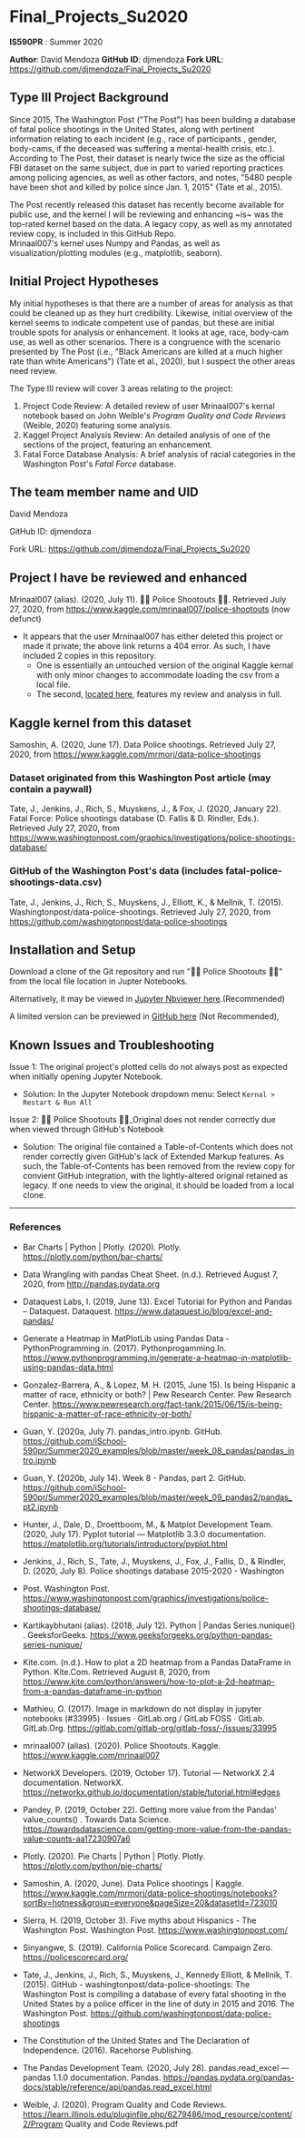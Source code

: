 # Final_Projects_Su2020
**IS590PR** : Summer 2020 

**Author**: David Mendoza
**GitHub ID**: djmendoza
**Fork URL**: https://github.com/djmendoza/Final_Projects_Su2020

## Type III Project Background

Since 2015, The Washington Post ("The Post") has been building a database of fatal police shootings in the United States,
along with pertinent information relating to each incident (e.g., race of participants , gender, body-cams,
if the deceased was suffering a mental-health crisis, etc.).
According to The Post, their dataset is nearly twice the size as the official FBI dataset on the same subject, due in part to varied reporting
practices among policing agencies, as well as other factors, and notes, "5480 people have been shot and killed by police since Jan. 1, 2015" (Tate et al., 2015).

The Post recently released this dataset has recently become available for public use, and the kernel I will be reviewing and enhancing ~is~ was the top-rated kernel based
on the data. A legacy copy, as well as my annotated review copy, is included in this GitHub Repo.  
Mrinaal007's kernel uses Numpy and Pandas, as well as visualization/plotting modules (e.g., matplotlib, seaborn).

## Initial Project Hypotheses

My initial hypotheses is that there are a number of areas for analysis as that could be cleaned up as they hurt credibility.
Likewise, initial overview of the kernel seems to indicate competent use of pandas, but these are initial trouble spots for analysis or enhancement.
It looks at age, race, body-cam use, as well as other scenarios. There is a congruence with the scenario presented by The Post
(i.e., "Black Americans are killed at a much higher rate than white Americans") (Tate et al., 2020), but I suspect the other areas need review.

The Type III review will cover 3 areas relating to the project:

1. Project Code Review: A detailed review of user Mrinaal007's kernal notebook based on John Weible's *Program Quality and Code Reviews* (Weible, 2020) featuring some analysis.
2. Kaggel Project Analysis Review: An detailed analysis of one of the sections of the project, featuring an enhancement.
3. Fatal Force Database Analysis: A brief analysis of racial categories in the Washington Post's *Fatal Force* database. 

## The team member name and UID

David Mendoza

GitHub ID: djmendoza

Fork URL: https://github.com/djmendoza/Final_Projects_Su2020

## Project I have be reviewed and enhanced

Mrinaal007 (alias). (2020, July 11). 👮🔫 Police Shootouts 👮🔫. Retrieved July 27, 2020, from https://www.kaggle.com/mrinaal007/police-shootouts (now defunct)

- It appears that the user Mrninaal007 has either deleted this project or made it private; the above link returns a 404 error. As such, I have included 2 copies in this repository.
  - One is essentially an untouched version of the original Kaggle kernal with only minor changes to accommodate loading the csv from a local file.
  - The second, [located here](https://github.com/djmendoza/Final_Projects_Su2020/blob/master/Final_project/%F0%9F%91%AE%F0%9F%94%AB%20Police%20Shootouts%20%20%F0%9F%91%AE%F0%9F%94%AB.ipynb), features my review and analysis in full. 

## Kaggle kernel from this dataset

Samoshin, A. (2020, June 17). Data Police shootings. Retrieved July 27, 2020, from https://www.kaggle.com/mrmorj/data-police-shootings

### Dataset originated from this Washington Post article (may contain a paywall)

Tate, J., Jenkins, J., Rich, S., Muyskens, J., & Fox, J. (2020, January 22). Fatal Force: Police shootings database (D. Fallis & D. Rindler, Eds.). Retrieved July 27, 2020, from https://www.washingtonpost.com/graphics/investigations/police-shootings-database/

### GitHub of the Washington Post's data (includes fatal-police-shootings-data.csv)

Tate, J., Jenkins, J., Rich, S., Muyskens, J., Elliott, K., & Mellnik, T. (2015). Washingtonpost/data-police-shootings. Retrieved July 27, 2020, from https://github.com/washingtonpost/data-police-shootings

## Installation and Setup

Download a clone of the Git repository and run "👮🔫 Police Shootouts 👮🔫" from the local file location in Jupter Notebooks.

Alternatively, it may be viewed in [Jupyter Nbviewer here](https://nbviewer.jupyter.org/github/djmendoza/Final_Projects_Su2020/blob/e9d02f4ee75361c3e2e0f9a44c5efb53213ec246/Final_project/%F0%9F%91%AE%F0%9F%94%AB%20Police%20Shootouts%20%20%F0%9F%91%AE%F0%9F%94%AB.ipynb).(Recommended)

A limited version can be previewed in [GitHub here](https://github.com/djmendoza/Final_Projects_Su2020/blob/master/Final_project/%F0%9F%91%AE%F0%9F%94%AB%20Police%20Shootouts%20%20%F0%9F%91%AE%F0%9F%94%AB.ipynb) (Not Recommended), 

## Known Issues and Troubleshooting

Issue 1: The original project's plotted cells do not always post as expected when initially opening Jupyter Notebook.
- Solution: In the Jupyter Notebook dropdown menu: Select `Kernal > Restart & Run All`

Issue 2: 👮🔫 Police Shootouts 👮🔫_Original does not render correctly due when viewed through GitHub's Notebook 
- Solution: The original file contained a Table-of-Contents which does not render correctly given GitHub's lack of Extended Markup features. As such, the Table-of-Contents has been removed from the review copy for convient GitHub integration, with the lightly-altered original retained as legacy. If one needs to view the original, it should be loaded from a local clone. 

---

### References

- Bar Charts | Python | Plotly. (2020). Plotly. https://plotly.com/python/bar-charts/

- Data Wrangling with pandas Cheat Sheet. (n.d.). Retrieved August 7, 2020, from http://pandas.pydata.org

- Dataquest Labs, I. (2019, June 13). Excel Tutorial for Python and Pandas – Dataquest. Dataquest. https://www.dataquest.io/blog/excel-and-pandas/

- Generate a Heatmap in MatPlotLib using Pandas Data - PythonProgramming.in. (2017). Pythonprogamming.In. https://www.pythonprogramming.in/generate-a-heatmap-in-matplotlib-using-pandas-data.html

- Gonzalez-Barrera, A., & Lopez, M. H. (2015, June 15). Is being Hispanic a matter of race, ethnicity or both? | Pew Research Center. Pew Research Center. https://www.pewresearch.org/fact-tank/2015/06/15/is-being-hispanic-a-matter-of-race-ethnicity-or-both/

- Guan, Y. (2020a, July 7). pandas_intro.ipynb. GitHub. https://github.com/iSchool-590pr/Summer2020_examples/blob/master/week_08_pandas/pandas_intro.ipynb

- Guan, Y. (2020b, July 14). Week 8 - Pandas, part 2. GitHub. 
https://github.com/iSchool-590pr/Summer2020_examples/blob/master/week_09_pandas2/pandas_pt2.ipynb

- Hunter, J., Dale, D., Droettboom, M., & Matplot Development Team. (2020, July 17). Pyplot tutorial — Matplotlib 3.3.0 documentation. https://matplotlib.org/tutorials/introductory/pyplot.html

- Jenkins, J., Rich, S., Tate, J., Muyskens, J., Fox, J., Fallis, D., & Rindler, D. (2020, July 8). Police shootings database 2015-2020 - Washington 

- Post. Washington Post. https://www.washingtonpost.com/graphics/investigations/police-shootings-database/

- Kartikaybhutani (alias). (2018, July 12). Python | Pandas Series.nunique() .  GeeksforGeeks. https://www.geeksforgeeks.org/python-pandas-series-nunique/

- Kite.com. (n.d.). How to plot a 2D heatmap from a Pandas DataFrame in Python. Kite.Com. Retrieved August 8, 2020, from https://www.kite.com/python/answers/how-to-plot-a-2d-heatmap-from-a-pandas-dataframe-in-python

- Mathieu, O. (2017). Image in markdown do not display in jupyter notebooks (#33995) · Issues · GitLab.org / GitLab FOSS · GitLab. GitLab.Org. https://gitlab.com/gitlab-org/gitlab-foss/-/issues/33995

- mrinaal007 (alias). (2020). Police Shootouts. Kaggle. https://www.kaggle.com/mrinaal007

- NetworkX Developers. (2019, October 17). Tutorial — NetworkX 2.4 documentation. NetworkX. https://networkx.github.io/documentation/stable/tutorial.html#edges

- Pandey, P. (2019, October 22). Getting more value from the Pandas’ value_counts() . Towards Data Science. https://towardsdatascience.com/getting-more-value-from-the-pandas-value-counts-aa17230907a6

- Plotly. (2020). Pie Charts | Python | Plotly. Plotly. https://plotly.com/python/pie-charts/

- Samoshin, A. (2020, June). Data Police shootings | Kaggle. https://www.kaggle.com/mrmorj/data-police-shootings/notebooks?sortBy=hotness&group=everyone&pageSize=20&datasetId=723010

- Sierra, H. (2019, October 3). Five myths about Hispanics - The Washington Post. Washington Post. https://www.washingtonpost.com/

- Sinyangwe, S. (2019). California Police Scorecard. Campaign Zero. https://policescorecard.org/

- Tate, J., Jenkins, J., Rich, S., Muyskens, J., Kennedy Elliott, & Mellnik, T. (2015). GitHub - washingtonpost/data-police-shootings: The Washington Post is compiling a database of every fatal shooting in the United States by a police officer in the line of duty in 2015 and 2016. The Washington Post. https://github.com/washingtonpost/data-police-shootings

- The Constitution of the United States and The Declaration of Independence. (2016). Racehorse Publishing.

- The Pandas Development Team. (2020, July 28). pandas.read_excel — pandas 1.1.0 documentation. Pandas. https://pandas.pydata.org/pandas-docs/stable/reference/api/pandas.read_excel.html

- Weible, J. (2020). Program Quality and Code Reviews. https://learn.illinois.edu/pluginfile.php/6279486/mod_resource/content/2/Program Quality and Code Reviews.pdf





